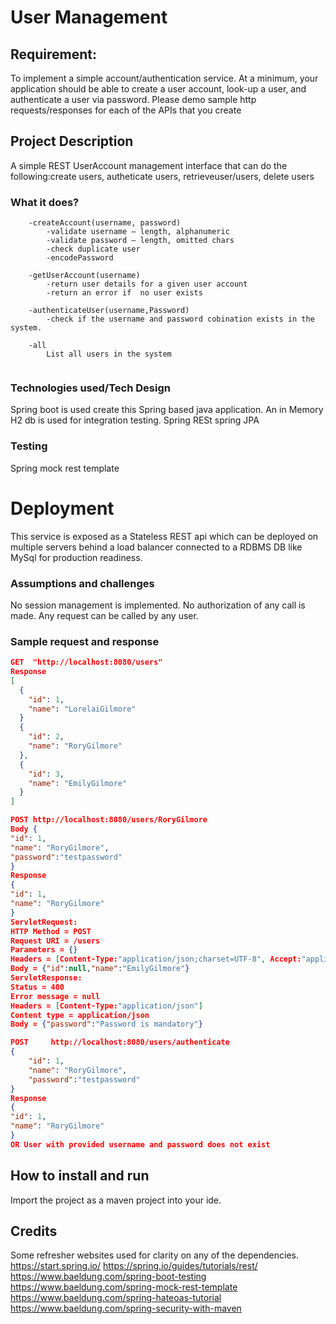 # User Management

## Requirement:
To implement a simple account/authentication service.  At a minimum, your application should be able to create a user account, 
look-up a user, and authenticate a user via password.  Please demo sample http requests/responses for each of the APIs that you create

## Project Description
A simple REST UserAccount management interface that can do the following:create users, autheticate users, retrieveuser/users, delete users

### What it does?

```
    -createAccount(username, password)
        -validate username – length, alphanumeric
        -validate password – length, omitted chars
        -check duplicate user
        -encodePassword

	-getUserAccount(username)
        -return user details for a given user account
        -return an error if  no user exists

    -authenticateUser(username,Password)
        -check if the username and password cobination exists in the system. 

    -all
        List all users in the system


```
   



### Technologies used/Tech Design
Spring boot is used create this Spring based java application. 
An in Memory H2 db is used for integration testing. 
Spring RESt 
spring JPA

### Testing
Spring  mock rest template 

# Deployment
This service is exposed as a Stateless REST api which can be deployed on 
multiple servers behind a load balancer connected to a RDBMS DB like MySql for production readiness.

### Assumptions and challenges
No session management  is implemented. 
No authorization of any call is made. Any request can be called by any user. 


### Sample request and response 
```json
GET  "http://localhost:8080/users"
Response 
[
  {
    "id": 1,
    "name": "LorelaiGilmore"
  }
  {
    "id": 2,
    "name": "RoryGilmore"
  },
  {
    "id": 3,
    "name": "EmilyGilmore"
  }
]

POST http://localhost:8080/users/RoryGilmore
Body {
"id": 1,
"name": "RoryGilmore",
"password":"testpassword"
}
Response
{
"id": 1,
"name": "RoryGilmore"
}
ServletRequest:       
HTTP Method = POST
Request URI = /users
Parameters = {}
Headers = [Content-Type:"application/json;charset=UTF-8", Accept:"application/json", Content-Length:"33"]
Body = {"id":null,"name":"EmilyGilmore"}
ServletResponse:
Status = 400
Error message = null
Headers = [Content-Type:"application/json"]
Content type = application/json
Body = {"password":"Password is mandatory"}

POST     http://localhost:8080/users/authenticate
{
    "id": 1,
    "name": "RoryGilmore",
    "password":"testpassword"
}
Response
{
"id": 1,
"name": "RoryGilmore"
}
OR User with provided username and password does not exist

```
## How to install and run
Import the project as a maven project into your ide. 

## Credits
Some refresher websites used for clarity on any of the dependencies.
https://start.spring.io/
https://spring.io/guides/tutorials/rest/
https://www.baeldung.com/spring-boot-testing
https://www.baeldung.com/spring-mock-rest-template
https://www.baeldung.com/spring-hateoas-tutorial
https://www.baeldung.com/spring-security-with-maven

